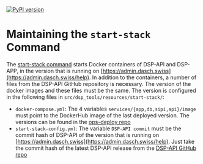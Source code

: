 [![PyPI version](https://badge.fury.io/py/dsp-tools.svg)](https://badge.fury.io/py/dsp-tools)

# Maintaining the `start-stack` Command

The [start-stack command](../cli-commands.md#start-stack) 
starts Docker containers of DSP-API and DSP-APP, 
in the version that is running on [https://admin.dasch.swiss](https://admin.dasch.swiss/help). 
In addition to the containers, 
a number of files from the DSP-API GitHub repository is necessary. 
The version of the docker images and these files must be the same. 
The version is configured in the following files in `src/dsp_tools/resources/start-stack/`:

- `docker-compose.yml`: 
  The 4 variables `services/{app,db,sipi,api}/image` 
  must point to the DockerHub image of the last deployed version.
  The versions can be found in the
  [ops-deploy repo](https://github.com/dasch-swiss/ops-deploy/blob/main/roles/dsp-deploy/files/RELEASE.json)
- `start-stack-config.yml`: 
  The variable `DSP-API commit` 
  must be the commit hash of DSP-API 
  of the version that is running on [https://admin.dasch.swiss](https://admin.dasch.swiss/help).
  Just take the commit hash of the latest DSP-API release
  from the [DSP-API GitHub repo](https://github.com/dasch-swiss/dsp-api/commits/main)
